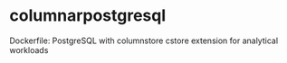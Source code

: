 # columnarpostgresql
Dockerfile: PostgreSQL with columnstore cstore extension for analytical workloads
